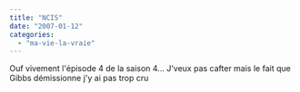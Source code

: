 ```yaml
---
title: "NCIS"
date: "2007-01-12"
categories: 
  - "ma-vie-la-vraie"
---
```


Ouf vivement l'épisode 4 de la saison 4... J'veux pas cafter mais le fait que Gibbs démissionne j'y ai pas trop cru
